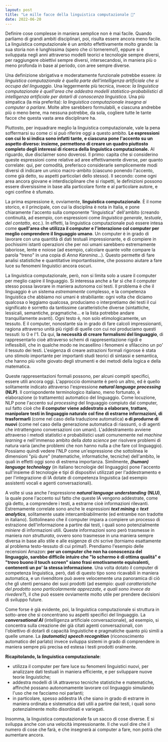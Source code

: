 ```yaml
---
layout: post
title: "Le mille facce della linguistica computazionale 🧠"
date: 2022-06-20
---
```


Definire cose complesse in maniera semplice non è mai facile. Quando parliamo di grandi ambiti disciplinari, poi, risulta essere ancora meno facile. La linguistica computazionale è un ambito effettivamente molto grande: la sua storia non è lunghissima (spero che ci torneremo!), eppure si è sviluppata negli anni attraverso modelli teorici e tecnologie sempre diversi, per raggiungere obiettivi sempre diversi, intersecandosi, in maniera più o meno profonda in base al periodo, con aree sempre diverse.

Una definizione sbrigativa e moderatamente funzionale potrebbe essere: *la linguistica computazionale è quella parte dell'intelligenza artificiale che si occupa del linguaggio*. Una leggermente più tecnica, invece: *la linguistica computazionale è quell'area che addestra modelli statistico-probabilistici di intelligenza artificiale per dotarli di conoscenza linguistica*. Una più simpatica (la mia preferita): *la linguistica computazionale insegna ai computer a parlare*. Molte altre sarebbero formulabili, e ciascuna andrebbe più o meno bene, ma nessuna potrebbe, da sola, cogliere tutte le tante facce che questa vasta area disciplinare ha.

Piuttosto, per inquadrare meglio la linguistica computazionale, vale la pena soffermarsi su come ci si può riferire oggi a questo ambito. **Le espressioni con cui lo si indica sono infatti tante, e ciascuna pone l'accento su un aspetto diverso: insieme, permettono di creare un quadro piuttosto completo degli interessi di ricerca della linguistica computazionale.** Al riguardo, due disclaimer sono doverosi. Il primo: capita che si considerino queste espressioni come relative ad aree effettivamente diverse, per quanto correlate: qui, per comodità, preferisco considerarle semplicemente modi diversi di indicare un unico macro-ambito (ciascuno ponendo l'accento, come già detto, su aspetti particolari dello stesso). Il secondo: come ogni area ancora giovane e interdisciplinare che si rispetti, le definizioni possono essere diversissime in base alla particolare fonte e al particolare autore, e ogni confine è sfumato.


La prima espressione è, ovviamente, **linguistica computazionale**. È il nome storico, e il principale, con cui la disciplina è nota in Italia, e pone chiaramente l'accento sulla componente "linguistica" dell'ambito (creando continuità, ad esempio, con espressioni come *linguistica generale*, *testuale*, *del contatto*, ecc.). In effetti, la linguistica computazionale può essere intesa come **quell'area che utilizza il computer e l'interazione col computer per meglio comprendere il linguaggio umano**. Un computer è in grado di lavorare con una quantità di dati testuali impressionante, e di compiere in pochissimi istanti operazioni che per noi umani sarebbero estremamente laboriose, lente e noiose (ad esempio, calcolare quante volte compare la parola "treno" in una copia di *Anna Karenina*...). Questo permette di fare analisi statistiche e quantitative importantissime, che possono aiutare a fare luce su fenomeni linguistici ancora oscuri.

La linguistica computazionale, però, non si limita solo a usare il computer per meglio capire il linguaggio. Si interessa anche a far sì che il computer stesso possa lavorare in maniera autonoma coi testi. Il problema è che il linguaggio è un sistema *estremamente* complesso, e la competenza linguistica che abbiamo noi umani è strabiliante: ogni volta che diciamo qualcosa o leggiamo qualcosa, produciamo o interpretiamo dei testi il cui significato è sorretto da tantissime caratteristiche diverse (sintattiche, lessicali, semantiche, pragmatiche... e la lista potrebbe andare tranquillamente avanti). Ogni testo è, non solo etimologicamente, un tessuto. E il computer, nonostante sia in grado di fare calcoli impressionanti, ragiona attraverso unità più rigidi di quelle con cui noi produciamo questi tessuti: lo 0 e l'1. Da qui, **la necessità di creare formalismi del linguaggio**, di rappresentarlo cioè attraverso schemi di rappresentazione rigidi e inflessibili, che in qualche modo ne incasellino i fenomeni e sfilaccino un po' il tessuto dei testi. L'esigenza di creare astrazioni formali rigorose è stata uno stimolo importante per importanti studi teorici di sintassi e semantica, che hanno più volte giovato degli strumenti e dei metodi della logica e della matematica.

Queste rappresentazioni formali possono, per alcuni compiti specifici, essere utili ancora oggi. L'approccio dominante è però un altro, ed è quello solitamente indicato attraverso  l'espressione ***natural language processing*** **(NLP)**. Il corrispondente terminologico italiano, meno fortunato, è elaborazione (o trattamento) automatico del linguaggio. Come locuzione, NLP pone l'accento sul *processing* del linguaggio compiuto dal computer, sul fatto cioè che **il computer viene addestrato a elaborare, trattare, manipolare testi in linguaggio naturale col fine di estrarne informazioni, di trasformarli** (come nel caso della traduzione automatica) **o di produrne di nuovi** (come nel caso della generazione automatica di riassunti, o di agenti che intrattengono conversazioni con umani). L'addestramento avviene attraverso i metodi statistici e probabilistici usati comunemente nel *machine learning* e nell'immenso ambito della *data science* per risolvere problemi di natura varia (anche problemi che non hanno nulla a che fare col linguaggio). Possiamo quindi vedere l'NLP come un'espressione che sottolinea le dimensioni "più dure" (matematiche, informatiche, tecniche) dell'ambito, le quali in effetti oggi sono di estrema importanza. Similmente, ***(human) language technology*** (in italiano tecnologie del linguaggio) pone l'accento sull'insieme di tecnologie e tipi di dispositivi utilizzati per l'addestramento e per l'integrazione di IA dotate di competenza linguistica (ad esempio assistenti vocali e agenti conversazionali).

A volte si usa anche l'espressione ***natural language understanding*** **(NLU)**, la quale pone l'accento sul fatto che queste IA vengono addestrate, come già detto, a comprendere i testi, a estrarne cioè informazioni rilevanti. Estremamente correlate sono anche le espressioni ***text mining*** e ***text analytics***, solitamente usate intercambiabilmente (ed entrambe non tradotte in italiano). Sottolineano che il computer impara a compiere un processo di estrazione dell'informazione a partire dai testi, i quali sono potenzialmente *miniere* di informazioni utili. Queste informazioni sono però trasmesse in maniera *non strutturata*, ovvero sono trasmesse in una maniera sempre diversa in base allo stile e alle esigenze di chi scrive (torniamo esattamente al problema testo-tessuto di cui prima!). Prendiamo l'esempio delle recensioni Amazon: **per un computer che non ha conoscenza del linguaggio, sarebbe difficile intuire che "lo schermo è di ottima qualità" e "trovo buono il touch screen" siano frasi emotivamente equivalenti, contenenti un po' la stessa informazione**. Una volta dotato il computer di competenza linguistica, però, dati di questo tipo sono ricavabili in maniera automatica, e un rivenditore può avere velocemente una panoramica di ciò che gli utenti pensano dei suoi prodotti (ad esempio: *quali caratteristiche del prodotto sono particolarmente apprezzate, e quali sono invece da rivedere?*), il che può essere ovviamente molto utile per prendere decisioni di sviluppo future.

Come forse è già evidente, poi, la linguistica computazionale si struttura in sotto-aree che si concentrano su aspetti specifici del linguaggio. La ***conversational AI*** (intelligenza artificiale conversazionale), ad esempio, si concentra sulla creazione dei già citati agenti conversazionali, con l'obiettivo di dotarli di capacità linguistiche e pragmatiche quanto più simili a quelle umane. La ***(automatic) speech recognition*** (riconoscimento automatico del parlato) invece sviluppa sistemi in grado di comprendere in maniera sempre più precisa ed estesa i testi prodotti oralmente.

**Ricapitolando, la linguistica computazionale**:
* utilizza il computer per fare luce su fenomeni linguistici nuovi, per analizzare dati testuali in maniera efficiente, e per sviluppare nuove teorie linguistiche;
* addestra modelli di IA attraverso tecniche statistiche e matematiche, affinché possano autonomamente lavorare col linguaggio simulando l'uso che ne facciamo noi parlanti;
* in particolare, spesso addestra IA che siano in grado di estrarre in maniera ordinata e sistematica dati utili a partire dai testi, i quali sono potenzialmente molto disordinati e variegati.

Insomma, la linguistica computazionale fa un sacco di cose diverse. E si sviluppa anche con una velocità impressionante. Il che vuol dire che il numero di cose che farà, e che insegnerà ai computer a fare, non potrà che aumentare ancora.
